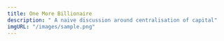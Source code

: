 ```yaml
---
title: One More Billionaire
description: " A naive discussion around centralisation of capital"
imgURL: "/images/sample.png"
---
```

